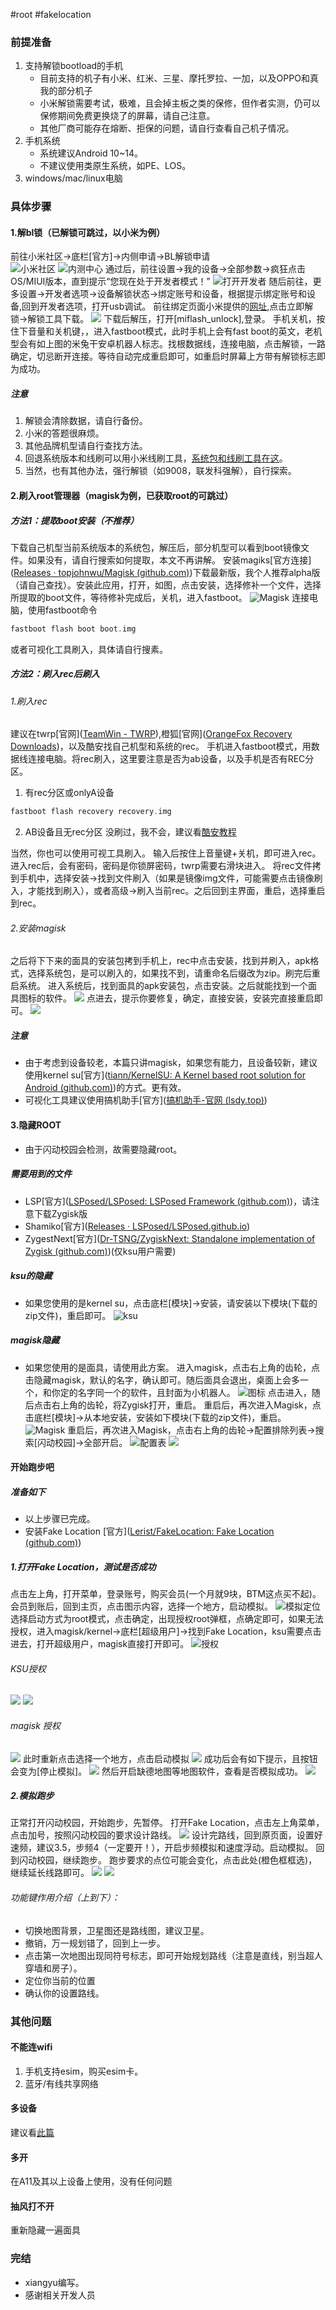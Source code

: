 #root #fakelocation
### 前提准备
1. 支持解锁bootload的手机
	- 目前支持的机子有小米、红米、三星、摩托罗拉、一加，以及OPPO和真我的部分机子
	- 小米解锁需要考试，极难，且会掉主板之类的保修，但作者实测，仍可以保修期间免费更换烧了的屏幕，请自己注意。
	- 其他厂商可能存在熔断、拒保的问题，请自行查看自己机子情况。
2. 手机系统
	- 系统建议Android 10~14。
	- 不建议使用类原生系统，如PE、LOS。
3. windows/mac/linux电脑
### 具体步骤
#### 1.解bl锁（已解锁可跳过，以小米为例）
前往小米社区->底栏\[官方\]->内侧申请->BL解锁申请    
![小米社区](./pictures/1713014436250.jpg)
![内测中心](./pictures/1713014436256.jpg)
通过后，前往设置->我的设备->全部参数->疯狂点击OS/MIUI版本，直到提示“您现在处于开发者模式！”
![打开开发者](./pictures/1713014436244.jpg)
随后前往，更多设置->开发者选项->设备解锁状态->绑定账号和设备，根据提示绑定账号和设备,回到开发者选项，打开usb调试。
前往绑定页面小米提供的[网址](https://unlock.update.miui.com),点击立即解锁->解锁工具下载。
![](./pictures/20240413213139.png)
下载后解压，打开\[miflash_unlock],登录。
手机关机，按住下音量和关机键，，进入fastboot模式，此时手机上会有fast boot的英文，老机型会有如上图的米兔干安卓机器人标志。找根数据线，连接电脑，点击解锁，一路确定，切忌断开连接。等待自动完成重启即可，如重启时屏幕上方带有解锁标志即为成功。
##### 注意
1. 解锁会清除数据，请自行备份。
2. 小米的答题很麻烦。
3. 其他品牌机型请自行查找方法。
4. 回退系统版本和线刷可以用小米线刷工具，[系统包和线刷工具在这](https://xiaomirom.com/)。
5. 当然，也有其他办法，强行解锁（如9008，联发科强解），自行探索。
#### 2.刷入root管理器（magisk为例，已获取root的可跳过）
##### 方法1：提取boot安装（不推荐）
下载自己机型当前系统版本的系统包，解压后，部分机型可以看到boot镜像文件。如果没有，请自行搜索如何提取，本文不再讲解。
安装magiks[官方连接]([Releases · topjohnwu/Magisk (github.com)](https://github.com/topjohnwu/Magisk/releases))下载最新版，我个人推荐alpha版（请自己查找）。安装此应用，打开，如图，点击安装，选择修补一个文件，选择所提取的boot文件，等待修补完成后，关机，进入fastboot。
![Magisk](./pictures/f536570faaca55ab1eb675ec2424ba98.jpg)
连接电脑，使用fastboot命令
```adb
fastboot flash boot boot.img
 ```
或者可视化工具刷入，具体请自行搜素。
##### 方法2：刷入rec后刷入
###### 1.刷入rec
建议在twrp[官网]([TeamWin - TWRP](https://twrp.me/)),橙狐[官网]([OrangeFox Recovery Downloads](https://orangefox.download/zh-CN))，以及酷安找自己机型和系统的rec。
手机进入fastboot模式，用数据线连接电脑。将rec刷入，这里要注意是否为ab设备，以及手机是否有REC分区。
1. 有rec分区或onlyA设备
```adb
fastboot flash recovery recovery.img
```
2. AB设备且无rec分区
没刷过，我不会，建议看[酷安教程](https://www.coolapk.com/feed/38141442?shareKey=NmQ2Mjk2MGViN2Y1NjYxYWE4ZWU~&shareUid=3381997&shareFrom=com.coolapk.market_14.1.0)

当然，你也可以使用可视工具刷入。
输入后按住上音量键+关机，即可进入rec。
进入rec后，会有密码，密码是你锁屏密码，twrp需要右滑块进入。
将rec文件拷到手机中，选择安装->找到文件刷入（如果是镜像img文件，可能需要点击镜像刷入，才能找到刷入），或者高级->刷入当前rec。之后回到主界面，重启，选择重启到rec。
###### 2.安装magisk
之后将下下来的面具的安装包拷到手机上，rec中点击安装，找到并刷入，apk格式，选择系统包，是可以刷入的，如果找不到，请重命名后缀改为zip。刷完后重启系统。
进入系统后，找到面具的apk安装包，点击安装。之后就能找到一个面具图标的软件。
![](./pictures/20240414000204.png)
点进去，提示你要修复，确定，直接安装，安装完直接重启即可。
![](./pictures/3fcf5f8ef3ecee029774756772b3f9ee_720.jpg)
##### 注意
- 由于考虑到设备较老，本篇只讲magisk，如果您有能力，且设备较新，建议使用kernel su[官方]([tiann/KernelSU: A Kernel based root solution for Android (github.com)](https://github.com/tiann/KernelSU))的方式。更有效。
- 可视化工具建议使用搞机助手[官方]([搞机助手-官网 (lsdy.top)](https://lsdy.top/gjzs))
#### 3.隐藏ROOT
- 由于闪动校园会检测，故需要隐藏root。
##### 需要用到的文件
- LSP[官方]([LSPosed/LSPosed: LSPosed Framework (github.com)](https://github.com/LSPosed/LSPosed))，请注意下载Zygisk版
- Shamiko[官方]([Releases · LSPosed/LSPosed.github.io](https://github.com/LSPosed/LSPosed.github.io/releases))
- ZygestNext[官方]([Dr-TSNG/ZygiskNext: Standalone implementation of Zygisk (github.com)](https://github.com/Dr-TSNG/ZygiskNext))\(仅ksu用户需要)
##### ksu的隐藏
- 如果您使用的是kernel su，点击底栏\[模块]->安装，请安装以下模块(下载的zip文件)，重启即可。
![ksu](./pictures/20240414111357.png)
##### magisk隐藏
- 如果您使用的是面具，请使用此方案。 
进入magisk，点击右上角的齿轮，点击隐藏magisk，默认的名字，确认即可。随后面具会退出，桌面上会多一个，和你定的名字同一个的软件，且封面为小机器人。
![图标](./pictures/0c1590497298922227ea264195fc7cba.jpg)
点击进入，随后点击右上角的齿轮，将Zygisk打开，重启。
重启后，再次进入Magisk，点击底栏\[模块]->从本地安装，安装如下模块(下载的zip文件)，重启。
![Magisk](./pictures/d9034ebc15179fb8352777714780c0ec.jpg)
重启后，再次进入Magisk，点击右上角的齿轮->配置排除列表->搜索[闪动校园]->全部开启。
![配置表](./pictures/20240414121109.png)
![](./pictures/20240414121251.png)
#### 开始跑步吧
##### 准备如下
- 以上步骤已完成。
- 安装Fake Location [官方]([Lerist/FakeLocation: Fake Location (github.com)](https://github.com/Lerist/FakeLocation))
##### 1.打开Fake Location，测试是否成功
点击左上角，打开菜单，登录账号，购买会员(一个月就9块，BTM这点买不起)。
会员到账后，回到主页，点击图示内容，选择一个地方，启动模拟。
![模拟定位](./pictures/20240414122213.png)
选择启动方式为root模式，点击确定，出现授权root弹框，点确定即可，如果无法授权，进入magisk/kernel->底栏[超级用户]->找到Fake Location，ksu需要点击进去，打开超级用户，magisk直接打开即可。
![授权](./pictures/20240414122510.png)
###### KSU授权
![](./pictures/20240414123346.png)
![](./pictures/20240414123530.png)
###### magisk 授权
![](./pictures/1713069284401.jpg)
此时重新点击选择一个地方，点击启动模拟
![](./pictures/20240414124108.png)
成功后会有如下提示，且按钮会变为\[停止模拟]。
![](./pictures/20240414124013.png)
然后开启缺德地图等地图软件，查看是否模拟成功。
![](./pictures/20240414124220.png)
##### 2.模拟跑步
正常打开闪动校园，开始跑步，先暂停。
打开Fake Location，点击左上角菜单，点击加号，按照闪动校园的要求设计路线。
![](./pictures/20240414124700.png)
设计完路线，回到原页面，设置好速频，建议3.5，步频4（一定要开！），开启步频模拟和速度浮动。启动模拟。
回到闪动校园，继续跑步。
跑步要求的点位可能会变化，点击此处(橙色框框选)，继续延长线路即可。
![](./pictures/20240414125627.png)
![](./pictures/20240414124708.png)
###### 功能键作用介绍（上到下）：
- 切换地图背景，卫星图还是路线图，建议卫星。
- 撤销，万一规划错了，回到上一步。
- 点击第一次地图出现同符号标志，即可开始规划路线（注意是直线，别当超人穿墙和房子）。
- 定位你当前的位置
- 确认你的设置路线。
### 其他问题
#### 不能连wifi
1. 手机支持esim，购买esim卡。
2. 蓝牙/有线共享网络
#### 多设备
建议看[此篇](./解决某些软件限制登录，同步应用数据)
#### 多开
在A11及其以上设备上使用，没有任何问题
#### 抽风打不开
重新隐藏一遍面具
### 完结
- xiangyu编写。
- 感谢相关开发人员